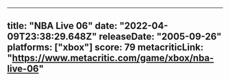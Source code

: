 
---
title: "NBA Live 06"
date: "2022-04-09T23:38:29.648Z"
releaseDate: "2005-09-26"
platforms: ["xbox"]
score: 79
metacriticLink: "https://www.metacritic.com/game/xbox/nba-live-06"
---
